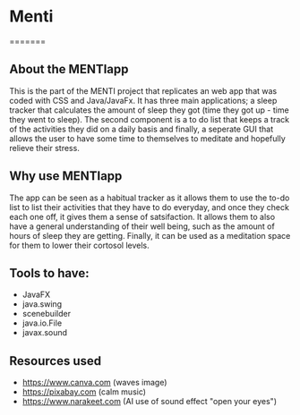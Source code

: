 
# Menti
=======
## About the MENTIapp
This is the part of the MENTI project that replicates an web app that was coded with CSS and Java/JavaFx. It has three main applications; a sleep tracker that calculates the amount of sleep they got (time they got up - time they went to sleep). The second component is a to do list that keeps a track of the activities they did on a daily basis and finally, a seperate GUI that allows the user to have some time to themselves to meditate and hopefully relieve their stress.

## Why use MENTIapp
The app can be seen as a habitual tracker as it allows them to use the to-do list to list their activities that they have to do everyday, and once they check each one off, it gives them a sense of satsifaction. It allows them to also have a general understanding of their well being, such as the amount of hours of sleep they are getting. Finally, it can be used as a meditation space for them to lower their cortosol levels.


## Tools to have:
- JavaFX
- java.swing
- scenebuilder
- java.io.File
- javax.sound


## Resources used
- https://www.canva.com (waves image)
- https://pixabay.com (calm music)
- https://www.narakeet.com (AI use of sound effect "open your eyes")
  
 
 
